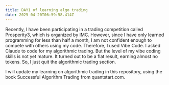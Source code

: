 ```yaml
---
title: DAY1 of learning algo trading
date: 2025-04-20T06:59:58.414Z
---
```


Recently, I have been participating in a trading competition called Prosperity3, which is organized by IMC.
However, since I have only learned programming for less than half a month, I am not confident enough to compete with others using my code. Therefore, I used Vibe Code. I asked Claude to code for my algorithmic trading. But the level of my vibe coding skills is not yet mature. It turned out to be a flat result, earning almost no tokens. So, I just quit the algorithmic trading section.

I will update my learning on algorithmic trading in this repository, using the book Successful Algorithm Trading from quantstart.com.